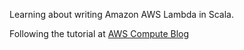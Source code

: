 Learning about writing Amazon AWS Lambda in Scala. 

Following the tutorial at [AWS Compute Blog](https://aws.amazon.com/blogs/compute/writing-aws-lambda-functions-in-scala/) 